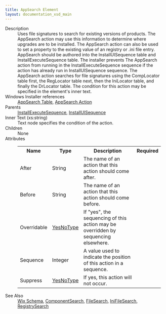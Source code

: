```yaml
---
title: AppSearch Element
layout: documentation_xsd_main
---
```

<dl>
  <dt>Description</dt>
  <dd>Uses file signatures to search for existing versions of products.  The AppSearch action may use this information to determine where upgrades are to be installed.  The AppSearch action can also be used to set a property to the existing value of an registry or .ini file entry.  AppSearch should be authored into the InstallUISequence table and InstallExecuteSequence table.  The installer prevents The AppSearch action from running in the InstallExecuteSequence sequence if the action has already run in InstallUISequence sequence.  The AppSearch action searches for file signatures using the CompLocator table first, the RegLocator table next, then the IniLocator table, and finally the DrLocator table.  The condition for this action may be specified in the element's inner text.</dd>
  <dt>Windows Installer references</dt>
  <dd>
    <a href="http://msdn.microsoft.com/library/aa367579.aspx" target="_blank">AppSearch Table</a>, <a href="http://msdn.microsoft.com/library/aa367578.aspx" target="_blank">AppSearch Action</a></dd>
  <dt>Parents</dt>
  <dd>
    <a href="../installexecutesequence/">InstallExecuteSequence</a>, <a href="../installuisequence/">InstallUISequence</a></dd>
  <dt>Inner Text (xs:string)</dt>
  <dd>Text node specifies the condition of the action.</dd>
  <dt>Children</dt>
  <dd>None</dd>
  <dt>Attributes</dt>
  <dd>
    <table cellspacing="0" cellpadding="0" class="schema">
      <tr>
        <th width="15%">Name</th>
        <th width="15%">Type</th>
        <th width="65%">Description</th>
        <th width="15%">Required</th>
      </tr>
      <tr>
        <td>After</td>
        <td>String</td>
        <td>The name of an action that this action should come after.</td>
        <td>&nbsp;</td>
      </tr>
      <tr>
        <td>Before</td>
        <td>String</td>
        <td>The name of an action that this action should come before.</td>
        <td>&nbsp;</td>
      </tr>
      <tr>
        <td>Overridable</td>
        <td><a href="../simple_type_yesnotype/">YesNoType</a></td>
        <td>                             If "yes", the sequencing of this action may be overridden by sequencing elsewhere.                         </td>
        <td>&nbsp;</td>
      </tr>
      <tr>
        <td>Sequence</td>
        <td>Integer</td>
        <td>A value used to indicate the position of this action in a sequence.</td>
        <td>&nbsp;</td>
      </tr>
      <tr>
        <td>Suppress</td>
        <td><a href="../simple_type_yesnotype/">YesNoType</a></td>
        <td>If yes, this action will not occur.</td>
        <td>&nbsp;</td>
      </tr>
    </table>
  </dd>
  <dt>See Also</dt>
  <dd>
    <a href="../">Wix Schema</a>, <a href="../componentsearch/">ComponentSearch</a>, <a href="../filesearch/">FileSearch</a>, <a href="../inifilesearch/">IniFileSearch</a>, <a href="../registrysearch/">RegistrySearch</a></dd>
</dl>
